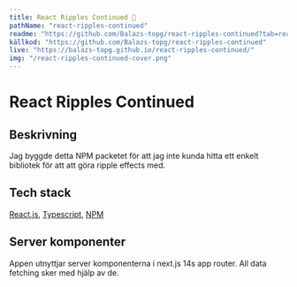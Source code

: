 ```yaml
---
title: React Ripples Continued 🌊
pathName: "react-ripples-continued"
readme: "https://github.com/Balazs-topg/react-ripples-continued?tab=readme-ov-file#----react-ripples-continued-"
källkod: "https://github.com/Balazs-topg/react-ripples-continued"
live: "https://balazs-topg.github.io/react-ripples-continued/"
img: "/react-ripples-continued-cover.png"
---
```


# React Ripples Continued

## Beskrivning

Jag byggde detta NPM packetet för att jag inte kunda hitta ett enkelt bibliotek för att att göra ripple effects med.

## Tech stack

[React.js](https://react.dev/), [Typescript](https://www.typescriptlang.org/), [NPM](https://www.npmjs.com/)

## Server komponenter

Appen utnyttjar server komponenterna i next.js 14s app router. All data fetching sker med hjälp av de.
